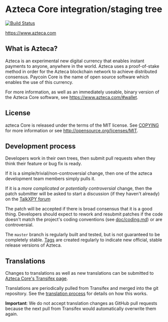 Azteca Core integration/staging tree
=====================================

[![Build Status](https://travis-ci.org/aztecaFoundation/azteca.svg?branch=master)](https://travis-ci.org/aztecaFoundation/azteca)

https://www.azteca.com

What is Azteca?
----------------

Azteca is an experimental new digital currency that enables instant payments to
anyone, anywhere in the world. Azteca uses a proof-of-stake method in order for
the Azteca blockchain network to achieve distributed consensus. Paycoin Core is
the name of open source software which enables the use of this currency.

For more information, as well as an immediately useable, binary version of the
Azteca Core software, see https://www.azteca.com/#wallet.

License
-------

azteca Core is released under the terms of the MIT license. See [COPYING](COPYING) for more
information or see http://opensource.org/licenses/MIT.

Development process
-------------------

Developers work in their own trees, then submit pull requests when they think
their feature or bug fix is ready.

If it is a simple/trivial/non-controversial change, then one of the azteca
development team members simply pulls it.

If it is a *more complicated or potentially controversial* change, then the patch
submitter will be asked to start a discussion (if they haven't already) on the
[TalkXPY forum](https://www.talkxpy.com/category/8/azteca-coincode)

The patch will be accepted if there is broad consensus that it is a good thing.
Developers should expect to rework and resubmit patches if the code doesn't
match the project's coding conventions (see [doc/coding.md](doc/coding.md)) or are
controversial.

The `master` branch is regularly built and tested, but is not guaranteed to be
completely stable. [Tags](https://github.com/aztecaFoundation/azteca/tags) are created
regularly to indicate new official, stable release versions of Azteca.

Translations
------------

Changes to translations as well as new translations can be submitted to
[Azteca Core's Transifex page](https://www.transifex.com/projects/p/azteca/).

Translations are periodically pulled from Transifex and merged into the git repository. See the
[translation process](doc/translation_process.md) for details on how this works.

**Important**: We do not accept translation changes as GitHub pull requests because the next
pull from Transifex would automatically overwrite them again.
